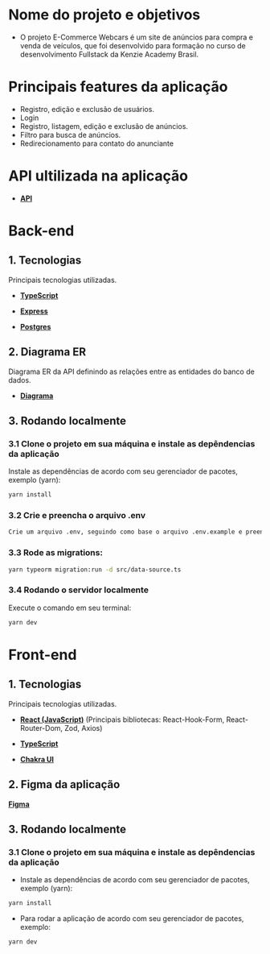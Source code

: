 # Nome do projeto e objetivos

- O projeto E-Commerce Webcars é um site de anúncios para compra e venda de veículos, que foi desenvolvido para formação no curso de desenvolvimento Fullstack da Kenzie Academy Brasil.

# Principais features da aplicação

- Registro, edição e exclusão de usuários.
- Login
- Registro, listagem, edição e exclusão de anúncios.
- Filtro para busca de anúncios. 
- Redirecionamento para contato do anunciante

# API ultilizada na aplicação

- **[API](https://kenzie-kars.herokuapp.com/)**


# Back-end

## 1. Tecnologias

Principais tecnologias utilizadas.

- **[TypeScript](https://www.typescriptlang.org/)**

- **[Express](https://expressjs.com/)**

- **[Postgres](https://www.postgresql.org/)**

## 2. Diagrama ER

Diagrama ER da API definindo as relações entre as entidades do banco de dados.

- **[Diagrama](https://github.com/web-cars/projeto_full_stack_web_cars/blob/develop/backend/DER.png?raw=true)**

## 3. Rodando localmente

### 3.1 Clone o projeto em sua máquina e instale as depêndencias da aplicação

Instale as dependências de acordo com seu gerenciador de pacotes, exemplo (yarn):

```bash
yarn install
```

### 3.2 Crie e preencha o arquivo .env

```bash
Crie um arquivo .env, seguindo como base o arquivo .env.example e preencha os dados de conexão com o banco de dados
```

### 3.3 Rode as migrations:

```bash
yarn typeorm migration:run -d src/data-source.ts
```

### 3.4 Rodando o servidor localmente

Execute o comando em seu terminal:

```bash
yarn dev
```

# Front-end

## 1. Tecnologias

Principais tecnologias utilizadas.

- **[React (JavaScript)](https://pt-br.legacy.reactjs.org/docs/getting-started.html)**
  (Principais bibliotecas: React-Hook-Form, React-Router-Dom, Zod, Axios)
  
- **[TypeScript](https://www.typescriptlang.org/)**
  
- **[Chakra UI](https://chakra-ui.com/)**

## 2. Figma da aplicação

**[Figma](https://www.figma.com/file/KX3C3fIi8zmCRpNipxIYYF/M6---E-Commerce-Filter?type=design&node-id=45-2&t=Ys3VsYb1TGGubQnr-0)**

## 3. Rodando localmente

### 3.1 Clone o projeto em sua máquina e instale as depêndencias da aplicação

- Instale as dependências de acordo com seu gerenciador de pacotes, exemplo (yarn):

```bash
yarn install
```
- Para rodar a aplicação de acordo com seu gerenciador de pacotes, exemplo:
  
```bash
yarn dev
```


